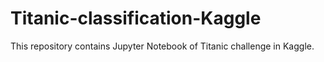 # Titanic-classification-Kaggle
This repository contains Jupyter Notebook of Titanic challenge in Kaggle. 
